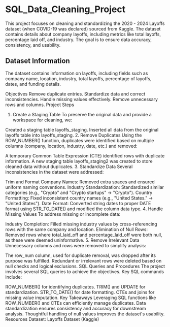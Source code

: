 # SQL_Data_Cleaning_Project
This project focuses on cleaning and standardizing the 2020 - 2024 Layoffs dataset (when COVID-19 was declared) sourced from Kaggle. The dataset contains details about company layoffs, including metrics like total layoffs, percentage laid off, and industry. The goal is to ensure data accuracy, consistency, and usability.

## Dataset Information
The dataset contains information on layoffs, including fields such as company name, location, industry, total layoffs, percentage of layoffs, dates, and funding details.

Objectives
Remove duplicate entries.
Standardize data and correct inconsistencies.
Handle missing values effectively.
Remove unnecessary rows and columns.
Project Steps
1. Create a Staging Table
To preserve the original data and provide a workspace for cleaning, we:

Created a staging table layoffs_staging.
Inserted all data from the original layoffs table into layoffs_staging.
2. Remove Duplicates
Using the ROW_NUMBER() function, duplicates were identified based on multiple columns (company, location, industry, date, etc.) and removed:

A temporary Common Table Expression (CTE) identified rows with duplicate information.
A new staging table layoffs_staging2 was created to store cleaned data without duplicates.
3. Standardize Data
Several inconsistencies in the dataset were addressed:

Trim and Format Company Names: Removed extra spaces and ensured uniform naming conventions.
Industry Standardization: Standardized similar categories (e.g., "Crypto" and "Crypto startups" → "Crypto").
Country Formatting: Fixed inconsistent country names (e.g., "United States." → "United States").
Date Format: Converted string dates to proper DATE format using STR_TO_DATE() and modified the column data type.
4. Handle Missing Values
To address missing or incomplete data:

Industry Completion: Filled missing industry values by cross-referencing rows with the same company and location.
Elimination of Null Rows: Removed rows where total_laid_off and percentage_laid_off were both null, as these were deemed uninformative.
5. Remove Irrelevant Data
Unnecessary columns and rows were removed to simplify analysis:

The row_num column, used for duplicate removal, was dropped after its purpose was fulfilled.
Redundant or irrelevant rows were deleted based on null checks and logical exclusions.
SQL Queries and Procedures
The project involves several SQL queries to achieve the objectives. Key SQL commands include:

ROW_NUMBER() for identifying duplicates.
TRIM() and UPDATE for standardization.
STR_TO_DATE() for date formatting.
CTEs and joins for missing value imputation.
Key Takeaways
Leveraging SQL functions like ROW_NUMBER() and CTEs can efficiently manage duplicates.
Data standardization ensures consistency and accuracy for downstream analysis.
Thoughtful handling of null values improves the dataset's usability.
Resources
Dataset: Layoffs Dataset (Kaggle)
